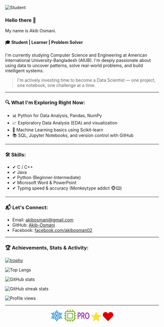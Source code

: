 ![Student](https://github.com/Akib-Osmani/Akib-Osmani/blob/main/student.jpg?raw=true)


### Hello there 🙌  
My name is Akib Osmani.

#### 🎓 Student | Learner | Problem Solver

I'm currently studying Computer Science and Engineering at American International University-Bangladesh (AIUB). I'm deeply passionate about using data to uncover patterns, solve real-world problems, and build intelligent systems.

> I'm actively investing time to become a Data Scientist — one project, one notebook, one challenge at a time.

---

### 🔍 What I'm Exploring Right Now:

- 📊 Python for Data Analysis, Pandas, NumPy
- 📈 Exploratory Data Analysis (EDA) and visualization
- 🤖 Machine Learning basics using Scikit-learn
- 📚 SQL, Jupyter Notebooks, and version control with GitHub

---

### 🛠 Skills:
- ✔ C / C++
- ✔ Java
- ✔ Python (Beginner-Intermediate)
- ✔ Microsoft Word & PowerPoint
- ✔ Typing speed & accuracy (Monkeytype addict 🐵⌨️)

---

### 📬 Let's Connect:
- Email: akibosmani@gmail.com
- GitHub: [Akib-Osmani](https://github.com/Akib-Osmani)
- Facebook: [facebook.com/akibosman02](https://www.facebook.com/akibosman02)

---

### 🏆 Achievements, Stats & Activity:

[![trophy](https://github-profile-trophy.vercel.app/?username=Akib-Osmani&theme=onestar&margin-w=10)](https://github.com/ryo-ma/github-profile-trophy)

![Top Langs](https://github-readme-stats.vercel.app/api/top-langs/?username=Akib-Osmani&layout=compact&langs_count=8&theme=default)

![GitHub stats](https://github-readme-stats.vercel.app/api?username=Akib-Osmani&show_icons=true&count_private=true&theme=default)

![GitHub streak stats](https://streak-stats.demolab.com?user=Akib-Osmani&theme=default)

![Profile views](https://gpvc.arturio.dev/Akib-Osmani)

---

<div align="center">

<a href="https://archiveprogram.github.com/"><img src="https://raw.githubusercontent.com/acervenky/animated-github-badges/master/assets/acbadge.gif" width="40" height="40"></a>
<a href="https://docs.github.com/en/developers"><img src="https://raw.githubusercontent.com/acervenky/animated-github-badges/master/assets/devbadge.gif" width="40" height="40"></a>
<a href="https://github.com/pricing"><img src="https://raw.githubusercontent.com/acervenky/animated-github-badges/master/assets/pro.gif" width="40" height="40"></a>
<a href="https://stars.github.com/"><img src="https://raw.githubusercontent.com/acervenky/animated-github-badges/master/assets/starbadge.gif" width="35" height="35"></a>
<a href="https://github.com/sponsors"><img src="https://raw.githubusercontent.com/acervenky/animated-github-badges/master/assets/sponsorbadge.gif" width="35" height="35"></a>

</div>
